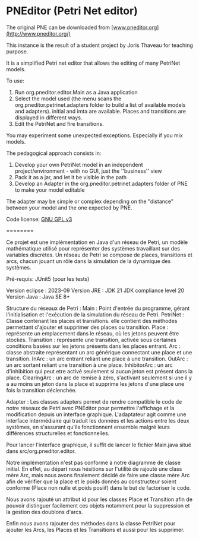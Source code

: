 PNEditor (Petri Net editor)
========

The original PNE can be downloaded from [www.pneditor.org](http://www.pneditor.org/)

This instance is the result of a student project by Joris Thaveau for teaching purpose.

It is a simplified Petri net editor that allows the editing of many PetriNet models.

To use:

1. Run org.pneditor.editor.Main as a Java application
2. Select the model used (the menu scans the org.pneditor.petrinet.adapters folder to build a list of available models and adapters). initial and imta are available. Places and transitions are displayed in different ways.
3. Edit the PetriNet and fire transitions.

You may experiment some unexpected exceptions. Especially if you mix models.

The pedagogical approach consists in:

1. Develop your own PetriNet model in an independent project/environment - with no GUI, just the ''business'' view
2. Pack it as a jar, and let it be visible in the path
3. Develop an Adapter in the org.pneditor.petrinet.adapters folder of PNE to make your model editable

The adapter may be simple or complex depending on the "distance" between your model and the one expected by PNE.

Code license: [GNU GPL v3](http://www.gnu.org/licenses/gpl.html)

========

Ce projet est une implémentation en Java d'un réseau de Petri, un modèle mathématique utilisé pour représenter des systèmes travaillant sur des variables discrètes. Un réseau de Petri se compose de places, transitions et arcs, chacun jouant un rôle dans la simulation de la dynamique des systèmes.

Pré-requis: JUnit5 (pour les tests)

Version eclipse : 2023-09 
Version JRE : JDK 21 JDK compliance level 20
Version Java : Java SE 8+

Structure du réseaux de Petri : 
Main : Point d'entrée du programme, gérant l'initialisation et l'exécution de la simulation du réseau de Petri. 
PetriNet : Classe contenant les places et transitions. elle contient des méthodes permettant d'ajouter et supprimer des places ou transition. 
Place : représente un emplacement dans le réseau, où les jetons peuvent être stockés. 
Transition : représente une transition, activée sous certaines conditions basées sur les jetons présents dans les places entrant. 
Arc : classe abstraite représentant un arc générique connectant une place et une transition. 
InArc : un arc entrant reliant une place à une transition. 
OutArc : un arc sortant reliant une transition à une place. 
InhibitorArc : un arc d'inhibition qui peut etre activé seulement si aucun jeton est présent dans la place. 
ClearingArc : un arc de remise à zéro, s'activant seulement si une il y a au moins un jeton dans la place et supprime les jetons d'une place une fois la transition déclenchée.

Adapter :
Les classes adapters permet de rendre compatible le code de notre réseaux de Petri avec PNEditor pour permettre l'affichage et la modification depuis un interface graphique. L'adaptateur agit comme une interface intermédiaire qui traduit les données et les actions entre les deux systèmes, en s'assurant qu'ils fonctionnent ensemble malgré leurs différences structurelles et fonctionnelles.

Pour lancer l'interface graphique, il suffit de lancer le fichier Main.java situé dans src/org.pneditor.editor.

Notre implémentation n'est pas conforme à notre diagramme de classe initial. En effet, au départ nous hésitions sur l'utilité de rajouté une class mère Arc, mais nous avons finalement décidé de faire une classe mère Arc afin de vérifier que la place et le poids donnés au constructeur soient conforme (Place non nulle et poids posiif) dans le but de factoriser le code.

Nous avons rajouté un attribut id pour les classes Place et Transition afin de pouvoir distinguer facilement ces objets notamment pour la suppression et la gestion des doublons d'arcs.

Enfin nous avons rajouter des méthodes dans la classe PetriNet pour ajouter les Arcs, les Places et les Transitions et aussi pour les supprimer.